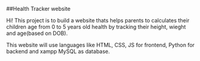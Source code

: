 ##Health Tracker website

Hi! This project is to build a website thats helps parents to calculates their children age from 0 to 5 years old health by tracking their height, wieght and age(based on DOB).

This website will use languages like HTML, CSS, JS for frontend, Python for backend and xampp MySQL as database.
